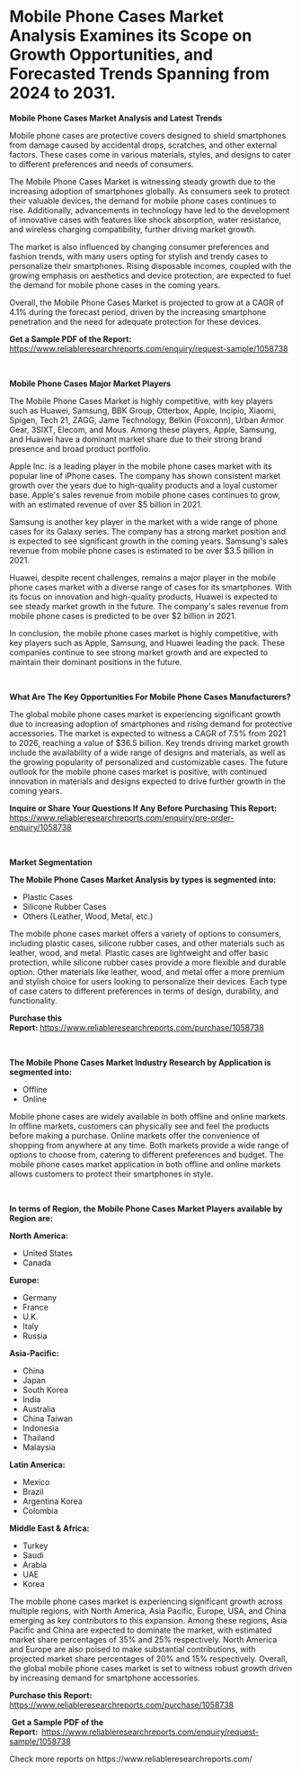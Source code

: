 <p><h1>Mobile Phone Cases Market Analysis Examines its Scope on Growth Opportunities, and Forecasted Trends Spanning from 2024 to 2031.</h1></p><p><strong>Mobile Phone Cases Market Analysis and Latest Trends</strong></p>
<p><p>Mobile phone cases are protective covers designed to shield smartphones from damage caused by accidental drops, scratches, and other external factors. These cases come in various materials, styles, and designs to cater to different preferences and needs of consumers.</p><p>The Mobile Phone Cases Market is witnessing steady growth due to the increasing adoption of smartphones globally. As consumers seek to protect their valuable devices, the demand for mobile phone cases continues to rise. Additionally, advancements in technology have led to the development of innovative cases with features like shock absorption, water resistance, and wireless charging compatibility, further driving market growth.</p><p>The market is also influenced by changing consumer preferences and fashion trends, with many users opting for stylish and trendy cases to personalize their smartphones. Rising disposable incomes, coupled with the growing emphasis on aesthetics and device protection, are expected to fuel the demand for mobile phone cases in the coming years.</p><p>Overall, the Mobile Phone Cases Market is projected to grow at a CAGR of 4.1% during the forecast period, driven by the increasing smartphone penetration and the need for adequate protection for these devices.</p></p>
<p><strong>Get a Sample PDF of the Report:&nbsp;</strong> <a href="https://www.reliableresearchreports.com/enquiry/request-sample/1058738">https://www.reliableresearchreports.com/enquiry/request-sample/1058738</a></p>
<p>&nbsp;</p>
<p><strong>Mobile Phone Cases Major Market Players</strong></p>
<p><p>The Mobile Phone Cases Market is highly competitive, with key players such as Huawei, Samsung, BBK Group, Otterbox, Apple, Incipio, Xiaomi, Spigen, Tech 21, ZAGG, Jame Technology, Belkin (Foxconn), Urban Armor Gear, 3SIXT, Elecom, and Mous. Among these players, Apple, Samsung, and Huawei have a dominant market share due to their strong brand presence and broad product portfolio.</p><p>Apple Inc. is a leading player in the mobile phone cases market with its popular line of iPhone cases. The company has shown consistent market growth over the years due to high-quality products and a loyal customer base. Apple's sales revenue from mobile phone cases continues to grow, with an estimated revenue of over $5 billion in 2021.</p><p>Samsung is another key player in the market with a wide range of phone cases for its Galaxy series. The company has a strong market position and is expected to see significant growth in the coming years. Samsung's sales revenue from mobile phone cases is estimated to be over $3.5 billion in 2021.</p><p>Huawei, despite recent challenges, remains a major player in the mobile phone cases market with a diverse range of cases for its smartphones. With its focus on innovation and high-quality products, Huawei is expected to see steady market growth in the future. The company's sales revenue from mobile phone cases is predicted to be over $2 billion in 2021.</p><p>In conclusion, the mobile phone cases market is highly competitive, with key players such as Apple, Samsung, and Huawei leading the pack. These companies continue to see strong market growth and are expected to maintain their dominant positions in the future.</p></p>
<p>&nbsp;</p>
<p><strong>What Are The Key Opportunities For Mobile Phone Cases Manufacturers?</strong></p>
<p><p>The global mobile phone cases market is experiencing significant growth due to increasing adoption of smartphones and rising demand for protective accessories. The market is expected to witness a CAGR of 7.5% from 2021 to 2026, reaching a value of $36.5 billion. Key trends driving market growth include the availability of a wide range of designs and materials, as well as the growing popularity of personalized and customizable cases. The future outlook for the mobile phone cases market is positive, with continued innovation in materials and designs expected to drive further growth in the coming years.</p></p>
<p><strong>Inquire or Share Your Questions If Any Before Purchasing This Report:</strong> <a href="https://www.reliableresearchreports.com/enquiry/pre-order-enquiry/1058738">https://www.reliableresearchreports.com/enquiry/pre-order-enquiry/1058738</a></p>
<p>&nbsp;</p>
<p><strong>Market Segmentation</strong></p>
<p><strong>The Mobile Phone Cases Market Analysis by types is segmented into:</strong></p>
<p><ul><li>Plastic Cases</li><li>Silicone Rubber Cases</li><li>Others (Leather, Wood, Metal, etc.)</li></ul></p>
<p><p>The mobile phone cases market offers a variety of options to consumers, including plastic cases, silicone rubber cases, and other materials such as leather, wood, and metal. Plastic cases are lightweight and offer basic protection, while silicone rubber cases provide a more flexible and durable option. Other materials like leather, wood, and metal offer a more premium and stylish choice for users looking to personalize their devices. Each type of case caters to different preferences in terms of design, durability, and functionality.</p></p>
<p><strong>Purchase this Report:&nbsp;</strong><a href="https://www.reliableresearchreports.com/purchase/1058738">https://www.reliableresearchreports.com/purchase/1058738</a></p>
<p>&nbsp;</p>
<p><strong>The Mobile Phone Cases Market Industry Research by Application is segmented into:</strong></p>
<p><ul><li>Offline</li><li>Online</li></ul></p>
<p><p>Mobile phone cases are widely available in both offline and online markets. In offline markets, customers can physically see and feel the products before making a purchase. Online markets offer the convenience of shopping from anywhere at any time. Both markets provide a wide range of options to choose from, catering to different preferences and budget. The mobile phone cases market application in both offline and online markets allows customers to protect their smartphones in style.</p></p>
<p>&nbsp;</p>
<p><strong>In terms of Region, the Mobile Phone Cases Market Players available by Region are:</strong></p>
<p>
    <p> <strong> North America: </strong>
        <ul>
            <li>United States</li>
            <li>Canada</li>
        </ul>
        </p> 
    <p> <strong> Europe: </strong>
        <ul>
            <li>Germany</li>
            <li>France</li>
            <li>U.K.</li>
            <li>Italy</li>
            <li>Russia</li>
        </ul>
        </p> 
    <p> <strong> Asia-Pacific: </strong>
        <ul>
            <li>China</li>
            <li>Japan</li>
            <li>South Korea</li>
            <li>India</li>
            <li>Australia</li>
            <li>China Taiwan</li>
            <li>Indonesia</li>
            <li>Thailand</li>
            <li>Malaysia</li>
        </ul>
        </p> 
    <p> <strong> Latin America: </strong>
        <ul>
            <li>Mexico</li>
            <li>Brazil</li>
            <li>Argentina Korea</li>
            <li>Colombia</li>
        </ul>
        </p> 
    <p> <strong> Middle East & Africa: </strong>
        <ul>
            <li>Turkey</li>
            <li>Saudi</li>
            <li>Arabia</li>
            <li>UAE</li>
            <li>Korea</li>
        </ul>
    </p>
    </p>
<p><p>The mobile phone cases market is experiencing significant growth across multiple regions, with North America, Asia Pacific, Europe, USA, and China emerging as key contributors to this expansion. Among these regions, Asia Pacific and China are expected to dominate the market, with estimated market share percentages of 35% and 25% respectively. North America and Europe are also poised to make substantial contributions, with projected market share percentages of 20% and 15% respectively. Overall, the global mobile phone cases market is set to witness robust growth driven by increasing demand for smartphone accessories.</p></p>
<p><strong>Purchase this Report: </strong><a href="https://www.reliableresearchreports.com/purchase/1058738">https://www.reliableresearchreports.com/purchase/1058738</a></p>
<p>&nbsp;<strong>Get a Sample PDF of the Report:&nbsp;&nbsp;</strong><a href="https://www.reliableresearchreports.com/enquiry/request-sample/1058738">https://www.reliableresearchreports.com/enquiry/request-sample/1058738</a></p>
<p><strong></strong></p>
<p>Check more reports on https://www.reliableresearchreports.com/</p>